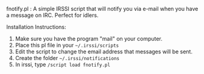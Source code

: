 fnotify.pl : A simple IRSSI script that will notify you via e-mail when you have a message on IRC.  Perfect for idlers.

Installation Instructions:
   1. Make sure you have the program "mail" on your computer.
   1. Place this pl file in your `~/.irssi/scripts`
   1. Edit the script to change the email address that messages will be sent.
   1. Create the folder `~/.irssi/notifications`
   1. In irssi, type `/script load fnotify.pl`
